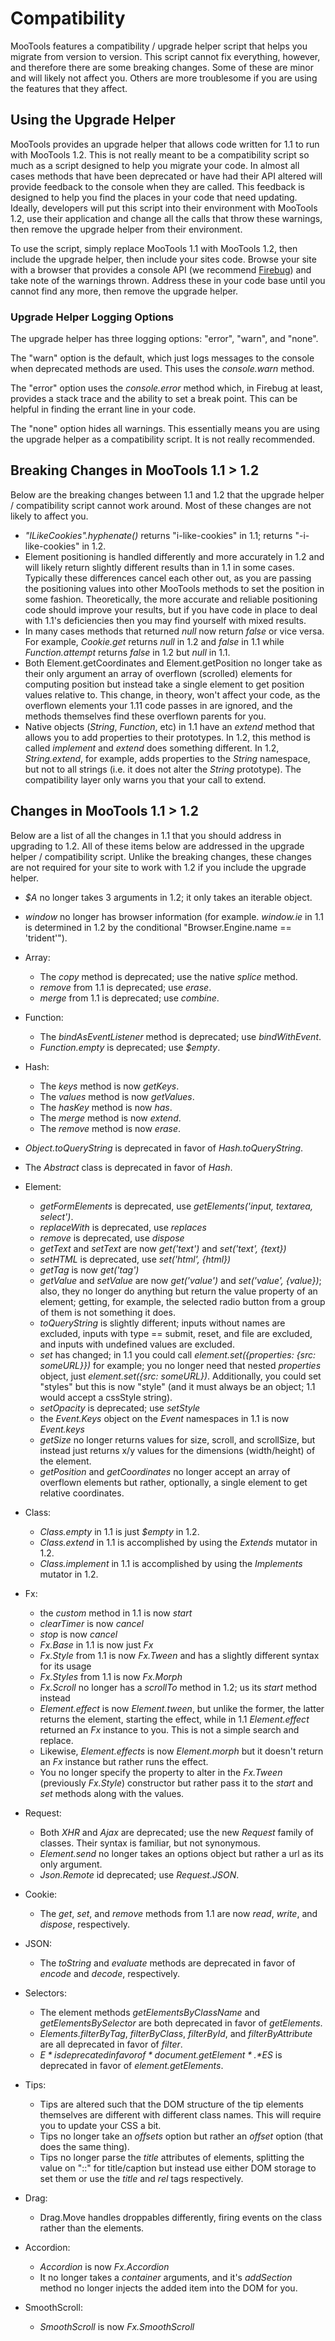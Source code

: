Compatibility
=============

MooTools features a compatibility / upgrade helper script that helps you migrate from version to version. This script cannot fix everything, however, and therefore there are some breaking changes. Some of these are minor and will likely not affect you. Others are more troublesome if you are using the features that they affect.

Using the Upgrade Helper
------------------------

MooTools provides an upgrade helper that allows code written for 1.1 to run with MooTools 1.2. This is not really meant to be a compatibility script so much as a script designed to help you migrate your code. In almost all cases methods that have been deprecated or have had their API altered will provide feedback to the console when they are called. This feedback is designed to help you find the places in your code that need updating. Ideally, developers will put this script into their environment with MooTools 1.2, use their application and change all the calls that throw these warnings, then remove the upgrade helper from their environment.

To use the script, simply replace MooTools 1.1 with MooTools 1.2, then include the upgrade helper, then include your sites code. Browse your site with a browser that provides a console API (we recommend [Firebug](http://getfirebug.com)) and take note of the warnings thrown. Address these in your code base until you cannot find any more, then remove the upgrade helper.

### Upgrade Helper Logging Options

The upgrade helper has three logging options: "error", "warn", and "none".

The "warn" option is the default, which just logs messages to the console when deprecated methods are used. This uses the *console.warn* method.

The "error" option uses the *console.error* method which, in Firebug at least, provides a stack trace and the ability to set a break point. This can be helpful in finding the errant line in your code.

The "none" option hides all warnings. This essentially means you are using the upgrade helper as a compatibility script. It is not really recommended.

Breaking Changes in MooTools 1.1 > 1.2
--------------------------------------

Below are the breaking changes between 1.1 and 1.2 that the upgrade helper / compatibility script cannot work around. Most of these changes are not likely to affect you.

* *"ILikeCookies".hyphenate()* returns "i-like-cookies" in 1.1; returns "-i-like-cookies" in 1.2.
* Element positioning is handled differently and more accurately in 1.2 and will likely return slightly different results than in 1.1 in some cases. Typically these differences cancel each other out, as you are passing the positioning values into other MooTools methods to set the position in some fashion. Theoretically, the more accurate and reliable positioning code should improve your results, but if you have code in place to deal with 1.1's deficiencies then you may find yourself with mixed results.
* In many cases methods that returned *null* now return *false* or vice versa. For example, *Cookie.get* returns *null* in 1.2 and *false* in 1.1 while *Function.attempt* returns *false* in 1.2 but *null* in 1.1.
* Both Element.getCoordinates and Element.getPosition no longer take as their only argument an array of overflown (scrolled) elements for computing position but instead take a single element to get position values relative to. This change, in theory, won't affect your code, as the overflown elements your 1.11 code passes in are ignored, and the methods themselves find these overflown parents for you.
* Native objects (*String*, *Function*, etc) in 1.1 have an *extend* method that allows you to add properties to their prototypes. In 1.2, this method is called *implement* and *extend* does something different. In 1.2, *String.extend*, for example, adds properties to the *String* namespace, but not to all strings (i.e. it does not alter the *String* prototype). The compatibility layer only warns you that your call to extend.

Changes in MooTools 1.1 > 1.2
-----------------------------

Below are a list of all the changes in 1.1 that you should address in upgrading to 1.2. All of these items below are addressed in the upgrade helper / compatibility script. Unlike the breaking changes, these changes are not required for your site to work with 1.2 if you include the upgrade helper.

* *$A* no longer takes 3 arguments in 1.2; it only takes an iterable object.
* *window* no longer has browser information (for example. *window.ie* in 1.1 is determined in 1.2 by the conditional "Browser.Engine.name == 'trident'").

* Array:
  * The *copy* method is deprecated; use the native *splice* method.
  * *remove* from 1.1 is deprecated; use *erase*.
  * *merge* from 1.1 is deprecated; use *combine*.
* Function:
  * The *bindAsEventListener* method is deprecated; use *bindWithEvent*.
  * *Function.empty* is deprecated; use *$empty*.
* Hash:
  * The *keys* method is now *getKeys*.
  * The *values* method is now *getValues*.
  * The *hasKey* method is now *has*.
  * The *merge* method is now *extend*.
  * The *remove* method is now *erase*.
* *Object.toQueryString* is deprecated in favor of *Hash.toQueryString*.
* The *Abstract* class is deprecated in favor of *Hash*.
* Element:
  * *getFormElements* is deprecated, use *getElements('input, textarea, select')*.
  * *replaceWith* is deprecated, use *replaces*
  * *remove* is deprecated, use *dispose*
  * *getText* and *setText* are now *get('text')* and *set('text', {text})*
  * *setHTML* is deprecated, use *set('html', {html})*
  * *getTag* is now *get('tag')*
  * *getValue* and *setValue* are now *get('value')* and *set('value', {value})*; also, they no longer do anything but return the value property of an element; getting, for example, the selected radio button from a group of them is not something it does.
  * *toQueryString* is slightly different; inputs without names are excluded, inputs with type == submit, reset, and file are excluded, and inputs with undefined values are excluded.
  * *set* has changed; in 1.1 you could call *element.set({properties: {src: someURL}})* for example; you no longer need that nested *properties* object, just *element.set({src: someURL})*. Additionally, you could set "styles" but this is now "style" (and it must always be an object; 1.1 would accept a cssStyle string).
  * *setOpacity* is deprecated; use *setStyle*
  * the *Event.Keys* object on the *Event* namespaces in 1.1 is now *Event.keys*
  * *getSize* no longer returns values for size, scroll, and scrollSize, but instead just returns x/y values for the dimensions (width/height) of the element.
  * *getPosition* and *getCoordinates* no longer accept an array of overflown elements but rather, optionally, a single element to get relative coordinates.
* Class:
  * *Class.empty* in 1.1 is just *$empty* in 1.2.
  * *Class.extend* in 1.1 is accomplished by using the *Extends* mutator in 1.2.
  * *Class.implement* in 1.1 is accomplished by using the *Implements* mutator in 1.2.
* Fx:
  * the *custom* method in 1.1 is now *start*
  * *clearTimer* is now *cancel*
  * *stop* is now *cancel*
  * *Fx.Base* in 1.1 is now just *Fx*
  * *Fx.Style* from 1.1 is now *Fx.Tween* and has a slightly different syntax for its usage
  * *Fx.Styles* from 1.1 is now *Fx.Morph*
  * *Fx.Scroll* no longer has a *scrollTo* method in 1.2; us its *start* method instead
  * *Element.effect* is now *Element.tween*, but unlike the former, the latter returns the element, starting the effect, while in 1.1 *Element.effect* returned an *Fx* instance to you. This is not a simple search and replace.
  * Likewise, *Element.effects* is now *Element.morph* but it doesn't return an *Fx* instance but rather runs the effect.
  * You no longer specify the property to alter in the *Fx.Tween* (previously *Fx.Style*) constructor but rather pass it to the *start* and *set* methods along with the values.
* Request:
  * Both *XHR* and *Ajax* are deprecated; use the new *Request* family of classes. Their syntax is familiar, but not synonymous.
  * *Element.send* no longer takes an options object but rather a url as its only argument.
  * *Json.Remote* id deprecated; use *Request.JSON*.
* Cookie:
  * The *get*, *set*, and *remove* methods from 1.1 are now *read*, *write*, and *dispose*, respectively.
* JSON:
  * The *toString* and *evaluate* methods are deprecated in favor of *encode* and *decode*, respectively.
* Selectors:
  * The element methods *getElementsByClassName* and *getElementsBySelector* are both deprecated in favor of *getElements*.
  * *Elements.filterByTag*, *filterByClass*, *filterById*, and *filterByAttribute* are all deprecated in favor of *filter*.
  * *$E* is deprecated in favor of *document.getElement*. *$ES* is deprecated in favor of *element.getElements*.
* Tips:
  * Tips are altered such that the DOM structure of the tip elements themselves are different with different class names. This will require you to update your CSS a bit.
  * Tips no longer take an *offsets* option but rather an *offset* option (that does the same thing).
  * Tips no longer parse the *title* attributes of elements, splitting the value on "::" for title/caption but instead use either DOM storage to set them or use the *title* and *rel* tags respectively.
* Drag:
  * Drag.Move handles droppables differently, firing events on the class rather than the elements.
* Accordion:
  * *Accordion* is now *Fx.Accordion*
  * It no longer takes a *container* arguments, and it's *addSection* method no longer injects the added item into the DOM for you.
* SmoothScroll:
  * *SmoothScroll* is now *Fx.SmoothScroll*


